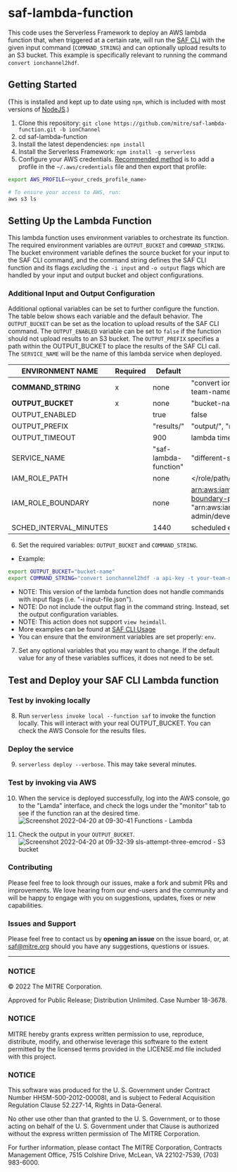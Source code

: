 # saf-lambda-function
This code uses the Serverless Framework to deploy an AWS lambda function that, when triggered at a certain rate, will run the [SAF CLI](https://github.com/mitre/saf) with the given input command (`COMMAND_STRING`) and can optionally upload results to an S3 bucket. This example is specifically relevant to running the command `convert ionchannel2hdf`.

## Getting Started
(This is installed and kept up to date using `npm`, which is included with most versions of [NodeJS](https://nodejs.org/en/).)
1. Clone this repository: `git clone https://github.com/mitre/saf-lambda-function.git -b ionChannel`
2. cd saf-lambda-function
3. Install the latest dependencies: `npm install`
4. Install the Serverless Framework: `npm install -g serverless`
5. Configure your AWS credentials. [Recommended method](https://docs.aws.amazon.com/cli/latest/userguide/cli-configure-files.html) is to add a profile in the `~/.aws/credentials` file and then export that profile:
```bash
export AWS_PROFILE=<your_creds_profile_name>

# To ensure your access to AWS, run:
aws s3 ls
```

## Setting Up the Lambda Function
This lambda function uses environment variables to orchestrate its function. The required environment variables are `OUTPUT_BUCKET` and `COMMAND_STRING`. The bucket environment variable defines the source bucket for your input to the SAF CLI command, and the command string defines the SAF CLI function and its flags _excluding_ the `-i input` and `-o output` flags which are handled by your input and output bucket and object configurations.
### Additional Input and Output Configuration
Additional optional variables can be set to further configure the function. The table below shows each variable and the default behavior. The `OUTPUT_BUCKET` can be set as the location to upload results of the SAF CLI command. The `OUTPUT_ENABLED` variable can be set to `false` if the function should not upload results to an S3 bucket. The `OUTPUT_PREFIX` specifies a path within the OUTPUT_BUCKET to place the results of the SAF CLI call. The `SERVICE_NAME` will be the name of this lambda service when deployed.

| ENVIRONMENT NAME | Required | Default | Examples |
| --- | --- | --- | --- |
| **COMMAND_STRING** | x | none | "convert ionchannel2hdf -a api-key -t your-team-name", See more [here](https://github.com/mitre/saf#usage) |
| **OUTPUT_BUCKET** | x | none | "bucket-name" |
| OUTPUT_ENABLED |  | true | false |
| OUTPUT_PREFIX |  | "results/" | "output/", "results/hdf/", "" |
| OUTPUT_TIMEOUT |  | 900 | lambda timeout value in seconds |
| SERVICE_NAME |  | "saf-lambda-function" | "different-service-name" |
| IAM_ROLE_PATH |  | none | </role/path/> e.g., "/delegatedadmin/developer/" |
| IAM_ROLE_BOUNDARY |  | none | <arn:aws:iam::${aws:accountId}:policy/permissions-boundary-policy>, e.g., "arn:aws:iam::1234567890:policy/cms-cloud-admin/developer-boundary-policy" |
| SCHED_INTERVAL_MINUTES |  | 1440 | scheduled event trigger interval in minutes |


6. Set the required variables: `OUTPUT_BUCKET` and `COMMAND_STRING`.
- Example:
```bash
export OUTPUT_BUCKET="bucket-name"
export COMMAND_STRING="convert ionchannel2hdf -a api-key -t your-team-name"
```
  - NOTE: This version of the lambda function does not handle commands with input flags (i.e. "-i input-file.json").
  - NOTE: Do not include the output flag in the command string. Instead, set the output configuration variables.
  - NOTE: This action does not support `view heimdall`.
  - More examples can be found at [SAF CLI Usage](https://github.com/mitre/saf#usage)
  - You can ensure that the environment variables are set properly: `env`.
7. Set any optional variables that you may want to change. If the default value for any of these variables suffices, it does not need to be set.

## Test and Deploy your SAF CLI Lambda function

### Test by invoking locally
8. Run `serverless invoke local --function saf` to invoke the function locally. This will interact with your real OUTPUT_BUCKET. You can check the AWS Console for the results files.

### Deploy the service 
9. `serverless deploy --verbose`. This may take several minutes.

### Test by invoking via AWS
10. When the service is deployed successfully, log into the AWS console, go to the "Lamda" interface, and check the logs under the "monitor" tab to see if the function ran at the desired time.
![Screenshot 2022-04-20 at 09-30-41 Functions - Lambda](https://user-images.githubusercontent.com/32680215/164255328-782346f3-689f-458d-8ebe-b3f9af67964a.png)

11. Check the output in your `OUTPUT_BUCKET`.![Screenshot 2022-04-20 at 09-32-39 sls-attempt-three-emcrod - S3 bucket](https://user-images.githubusercontent.com/32680215/164255397-a6b68b51-31da-4228-83eb-bcd5928f315e.png)


### Contributing

Please feel free to look through our issues, make a fork and submit PRs and improvements. We love hearing from our end-users and the community and will be happy to engage with you on suggestions, updates, fixes or new capabilities.

### Issues and Support

Please feel free to contact us by **opening an issue** on the issue board, or, at [saf@mitre.org](mailto:saf@mitre.org) should you have any suggestions, questions or issues.

---

### NOTICE

© 2022 The MITRE Corporation.

Approved for Public Release; Distribution Unlimited. Case Number 18-3678.

### NOTICE

MITRE hereby grants express written permission to use, reproduce, distribute, modify, and otherwise leverage this software to the extent permitted by the licensed terms provided in the LICENSE.md file included with this project.

### NOTICE

This software was produced for the U. S. Government under Contract Number HHSM-500-2012-00008I, and is subject to Federal Acquisition Regulation Clause 52.227-14, Rights in Data-General.

No other use other than that granted to the U. S. Government, or to those acting on behalf of the U. S. Government under that Clause is authorized without the express written permission of The MITRE Corporation.

For further information, please contact The MITRE Corporation, Contracts Management Office, 7515 Colshire Drive, McLean, VA 22102-7539, (703) 983-6000.

